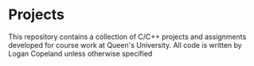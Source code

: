 # Projects

This repository contains a collection of C/C++ projects and assignments developed for course work at Queen's University. All code is written by Logan Copeland unless otherwise specified
